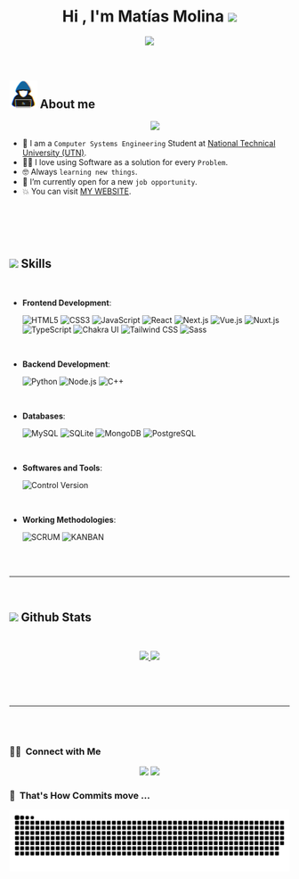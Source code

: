 
<h1 align="center"><b>Hi , I'm Matías Molina </b><img src="https://media.giphy.com/media/hvRJCLFzcasrR4ia7z/giphy.gif" width="35"></h1>
<p align="center">
  <a href="https://github.com/DenverCoder1/readme-typing-svg"><img src="https://readme-typing-svg.herokuapp.com?font=Time+New+Roman&color=cyan&size=25&center=true&vCenter=true&width=600&height=100&lines=Frontend+Developer;"></a>
</p>

<br>
	
## <picture><img src = "https://github.com/0xAbdulKhalid/0xAbdulKhalid/raw/main/assets/mdImages/about_me.gif" width = 50px></picture> **About me**

<picture> <img align="right" src="https://github.com/7oSkaaa/7oSkaaa/blob/main/Images/Right_Side.gif?raw=true" width = 250px></picture>

<br>

- :school: I am a `Computer Systems Engineering` Student at [National Technical University (UTN)](https://utn.edu.ar/).
- :technologist: I love using Software as a solution for every `Problem`.
- :nerd_face: Always `learning new things`.
- :thinking: I’m currently open for a new `job opportunity`.
- :boom: You can visit [MY WEBSITE](https://matiasnmolina.com/).

<br><br>

<p align="left"> <a href="https://twitter.com/" target="blank"><img src="https://img.shields.io/twitter/follow/?logo=twitter&style=for-the-badge" alt="" /></a> </p>

## <img src="https://media2.giphy.com/media/QssGEmpkyEOhBCb7e1/giphy.gif?cid=ecf05e47a0n3gi1bfqntqmob8g9aid1oyj2wr3ds3mg700bl&rid=giphy.gif" width ="25"><b> Skills</b>
<br>

<p align="center">
    
- **Frontend Development**:

   ![HTML5](https://img.shields.io/badge/HTML5%20-%23E34F26.svg?style=for-the-badge&logo=html5&logoColor=white)
   ![CSS3](https://img.shields.io/badge/CSS%20-%231572B6.svg?style=for-the-badge&logo=css3&logoColor=white)
   ![JavaScript](https://img.shields.io/badge/JavaScript%20-%23F7DF1E.svg?style=for-the-badge&logo=javascript&logoColor=black)
   ![React](https://img.shields.io/badge/React-61DAFB?style=for-the-badge&logo=react&logoColor=white)
   ![Next.js](https://img.shields.io/badge/Next.js-000000?style=for-the-badge&logo=next.js&logoColor=white)
   ![Vue.js](https://img.shields.io/badge/Vue.js-4FC08D?style=for-the-badge&logo=vue.js&logoColor=white)
   ![Nuxt.js](https://img.shields.io/badge/Nuxt.js-00C58E?style=for-the-badge&logo=nuxt.js&logoColor=white)
   ![TypeScript](https://img.shields.io/badge/TypeScript-3178C6?style=for-the-badge&logo=typescript&logoColor=white)
   ![Chakra UI](https://img.shields.io/badge/Chakra_UI-319795?style=for-the-badge&logo=chakraui&logoColor=white)
   ![Tailwind CSS](https://img.shields.io/badge/Tailwind_CSS-38B2AC?style=for-the-badge&logo=tailwindcss&logoColor=white)
   ![Sass](https://img.shields.io/badge/Sass-CC6699?style=for-the-badge&logo=sass&logoColor=white)

<br>

- **Backend Development**:
    
    ![Python](https://img.shields.io/badge/Python%20-%2314354C.svg?style=for-the-badge&logo=python&logoColor=white)
    ![Node.js](https://img.shields.io/badge/Node.js-339933?style=for-the-badge&logo=node.js&logoColor=white)
    ![C++](https://img.shields.io/badge/C++%20-%2300599C.svg?style=for-the-badge&logo=c%2B%2B&logoColor=white)

<br>   

- **Databases**:

    ![MySQL](https://img.shields.io/badge/MySQL-4479A1?style=for-the-badge&logo=mysql&logoColor=white)
    ![SQLite](https://img.shields.io/badge/SQLite-003B57?style=for-the-badge&logo=sqlite&logoColor=white)
    ![MongoDB](https://img.shields.io/badge/MongoDB-47A248?style=for-the-badge&logo=mongodb&logoColor=white)
    ![PostgreSQL](https://img.shields.io/badge/PostgreSQL-4169E1?style=for-the-badge&logo=postgresql&logoColor=white)

<br>

- **Softwares and Tools**:

    ![Control Version](https://img.shields.io/badge/git-%23F05033.svg?style=for-the-badge&logo=git&logoColor=white)

<br>

- **Working Methodologies**:

   ![SCRUM](https://img.shields.io/badge/SCRUM-6DB33F?style=for-the-badge&logo=scrum&logoColor=white)
   ![KANBAN](https://img.shields.io/badge/KANBAN-008FC7?style=for-the-badge&logo=kanban&logoColor=white)

</p>

<br>
<br>

-----

<br>


## <img src="https://media.giphy.com/media/iY8CRBdQXODJSCERIr/giphy.gif" width="35"><b> Github Stats </b>
<br>

<div align="center">

<p align="center">
  <a href="https://github.com/mamolina01">
    <img height="180em" src="https://github-readme-stats-eight-theta.vercel.app/api?username=mamolina01&show_icons=true&theme=algolia&include_all_commits=true&count_private=true"/>
  </a>
  <a href="https://github.com/mamolina01">
    <img height="180em" src="https://github-readme-stats-eight-theta.vercel.app/api/top-langs/?username=mamolina01&layout=compact&langs_count=8&theme=algolia"/>
  </a>
</p>


</a>
</div>

<br>
<br>
<br>

-----

<br>
<br>

### 🤝🏻 &nbsp;Connect with Me

<p align="center">
<a href="https://www.linkedin.com/in/matiasnmolina/"><img src="https://img.shields.io/badge/-Linkedin-0077B5?style=flat&logo=Linkedin&logoColor=white"/></a>
<a href="mailto:matiasnmolina1@gmail.com"><img src="https://img.shields.io/badge/-Gmail-D14836?style=flat&logo=Gmail&logoColor=white"/></a>
</p>

### 🐍 &nbsp;That's How Commits move ...

<div align="center">
  <a href="https://github.com/mamolina01/">
    <img src="https://github.com/1999AZZAR/1999AZZAR/blob/readme/resources/img/grid-snake.svg"
         alt="snake" />
  </a>
</div>
